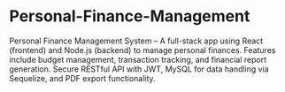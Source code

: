 # Personal-Finance-Management
Personal Finance Management System – A full-stack app using React (frontend) and Node.js (backend) to manage personal finances. Features include budget management, transaction tracking, and financial report generation. Secure RESTful API with JWT, MySQL for data handling via Sequelize, and PDF export functionality.

